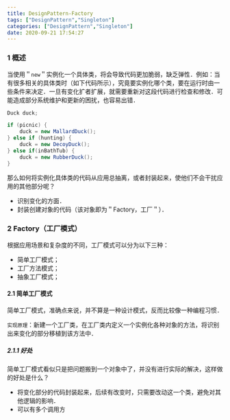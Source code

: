 ```yaml
---
title: DesignPattern-Factory
tags: ["DesignPattern","Singleton"]
categories: ["DesignPattern","Singleton"]
date: 2020-09-21 17:54:27
---
```


### 1 概述

当使用＂`new`＂实例化一个具体类，将会导致代码更加脆弱，缺乏弹性．例如：当有很多相关的具体类时（如下代码所示），究竟要实例化哪个类，要在运行时由一些条件来决定．一旦有变化扩者扩展，就需要重新对这段代码进行检查和修改．可能造成部分系统维护和更新的困扰，也容易出错．

<!--more-->

```java
Duck duck;

if (picnic) {
	duck = new MallardDuck();
} else if (hunting) {
	duck = new DecoyDuck();
} else if(inBathTub) {
	duck = new RubberDuck();
}
```



那么如何将实例化具体类的代码从应用总抽离，或者封装起来，使他们不会干扰应用的其他部分呢？

- 识别变化的方面．
- 封装创建对象的代码（该对象即为＂Factory，工厂＂）．



### 2 Factory（工厂模式）

根据应用场景和复杂度的不同，工厂模式可以分为以下三种：

- 简单工厂模式；
- 工厂方法模式；
- 抽象工厂模式；



#### 2.1 简单工厂模式

简单工厂模式，准确点来说，并不算是一种设计模式，反而比较像一种编程习惯．

`实现原理`：新建一个工厂类，在工厂类内定义一个实例化各种对象的方法，将识别出来变化的部分移植到该方法中．



##### 2.1.1 好处

简单工厂模式看似只是把问题搬到一个对象中了，并没有进行实际的解决，这样做的好处是什么？

- 将变化部分的代码封装起来，后续有改变时，只需要改动这一个类，避免对其他逻辑的影响．
- 可以有多个调用方































